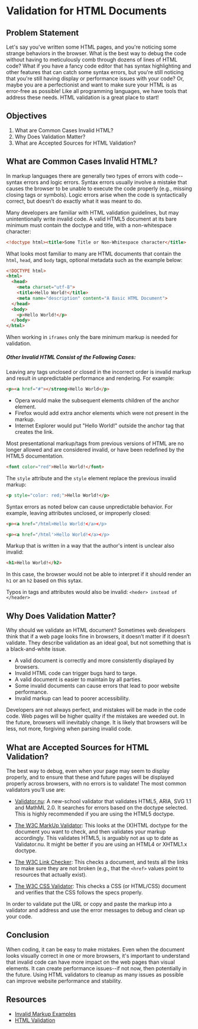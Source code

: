 # Validation for HTML Documents

## Problem Statement

Let's say you've written some HTML pages, and you're noticing some strange behaviors
in the browser. What is the best way to debug the code without having to meticulously 
comb through dozens of lines of HTML code? What if you have a fancy code editor that 
has syntax highlighting and other features that can catch some syntax errors, but
you're still noticing that you're still having display or performance issues with your
code? Or, maybe you are a perfectionist and want to make sure your HTML is as error-free
as possible! Like all programming languages, we have tools that address these needs.
HTML validation is a great place to start!

## Objectives

1. What are Common Cases Invalid HTML?
2. Why Does Validation Matter?
3. What are Accepted Sources for HTML Validation?

## What are Common Cases Invalid HTML?

In markup languages there are generally two types of errors with code--syntax errors
and logic errors. Syntax errors usually involve a mistake that causes the browser
to be unable to execute the code properly (e.g., missing closing tags or symbols).
Logic errors arise when the code is syntactically correct, but doesn’t do exactly
what it was meant to do.

Many developers are familiar with HTML validation guidelines, but may unintentionally write
invalid code. A valid HTML5 document at its bare minimum must contain the doctype and
title, with a non-whitespace character:

```html 
<!doctype html><title>Some Title or Non-Whitespace character</title>
```

What looks most familiar to many are HTML documents that contain the `html`,
`head`, and `body` tags, optional metadata such as the example below:

```html
<!DOCTYPE html>
<html>
  <head>
    <meta charset="utf-8">
    <title>Hello World!</title>
    <meta name="description" content="A Basic HTML Document">
  </head>
  <body>
    <p>Hello World!</p>
  </body>
</html>
```
When working in `iframes` only the bare minimum markup is needed for validation. 

##### Other Invalid HTML Consist of the Following Cases: 
Leaving any tags unclosed or closed in the incorrect order is invalid
markup and result in unpredictable performance and rendering. For example:

```html
<p><a href="#"></strong>Hello World</p>
```

- Opera would make the subsequent elements children of the anchor element.
- Firefox would add extra anchor elements which were not present in the markup.
- Internet Explorer would put "Hello World!" outside the anchor tag that creates
the link.

Most presentational markup/tags from previous versions of HTML are no longer allowed and are 
considered invalid, or have been redefined by the HTML5 documentation. 

```html
<font color="red">Hello World!</font>
```

The `style` attribute and the `style` element replace the previous invalid markup:

```html
<p style="color: red;">Hello World!</p>
```

Syntax errors as noted below can cause unpredictable behavior. 
For example, leaving attributes unclosed, or improperly closed:

```html
<p><a href="/html>Hello World!</a></p>
```
```html
<p><a href="/html'>Hello World!</a></p>
```

Markup that is written in a way that the author's intent is unclear also invalid:

```html
<h1>Hello World!</h2>
```
In this case, the browser would not be able to interpret if it should render an `h1` 
or an `h2` based on this sytax.

Typos in tags and attributes would also be invalid:
```<heder> instead of </header>```

## Why Does Validation Matter?

Why should we validate an HTML document? Sometimes web developers think that if a web page
looks fine in browsers, it doesn’t matter if it doesn’t validate. They describe validation
as an ideal goal, but not something that is a black-and-white issue.

* A valid document is correctly and more consistently displayed by browsers.
* Invalid HTML code can trigger bugs hard to targe.
* A valid document is easier to maintain by all parties.
* Some invalid documents can cause errors that lead to poor website performance. 
* Invalid markup can lead to poorer accessibility.

Developers are not always perfect, and mistakes will be made in the code code. 
Web pages will be higher quality if the mistakes are weeded out. In the future, browsers will
inevitably change. It is likely that browsers will be less, not more, forgiving when parsing
invalid code.


## What are Accepted Sources for HTML Validation?

The best way to debug, even when your page may seem to display properly, and to ensure
that these and future pages will be displayed properly across browsers, with no errors
is to validate! The most common validators you’ll use are:

* [Validator.nu](https://html5.validator.nu/): A new-school validator that validates HTML5,
ARIA, SVG 1.1 and MathML 2.0. It searches for errors based on the doctype selected. This is 
highly recommended if you are using the HTML5 doctype.

* [The W3C MarkUp Validator](https://validator.w3.org/): This looks at the (X)HTML doctype
for the document you want to check, and then validates your markup accordingly. This validates 
HTML5, is arguably not as up to date as Validator.nu. It might be better if you are using an
HTML4 or XHTML1.x doctype.

* [The W3C Link Checker](https://validator.w3.org/checklink): This checks a document, and
tests all the links to make sure they are not broken (e.g., that the `<href>` values point
to resources that actually exist).

* [The W3C CSS Validator](https://jigsaw.w3.org/css-validator/): This checks a CSS (or HTML/CSS)
document and verifies that the CSS follows the specs properly.

In order to validate put the URL or copy and paste the markup into a validator and address and
use the error messages to debug and clean up your code.

## Conclusion

When coding, it can be easy to make mistakes. Even when the document looks visually correct
in one or more browsers, it's important to understand that invalid code can have more impact
on the web pages than visual elements. It can create performance issues--if not now, then 
potentially in the future. Using HTML validators to cleanup as many issues as possible can
improve website performance and stability.

## Resources

* [Invalid Markup Examples](https://www.w3.org/2005/Talks/0908-wcag/Table_7b.html)
* [HTML Validation](https://webplatform.github.io/docs/guides/html_validation/)